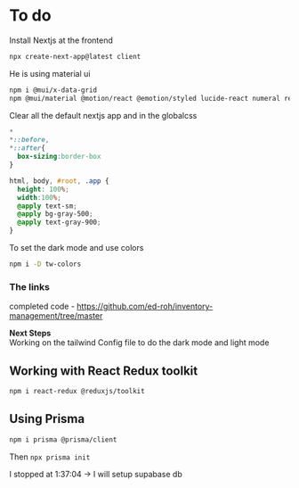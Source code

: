 # To do 

Install Nextjs at the frontend 
```bash
npx create-next-app@latest client
```

He is using material ui

```bash
npm i @mui/x-data-grid 
npm @mui/material @motion/react @emotion/styled lucide-react numeral rechart uuid axios
```

Clear all the default nextjs app and in the globalcss

```global.css
*
*::before,
*::after{
  box-sizing:border-box
}

html, body, #root, .app {
  height: 100%;
  width:100%;
  @apply text-sm;
  @apply bg-gray-500;
  @apply text-gray-900;
}
```

To set the dark mode and use colors
```bash
npm i -D tw-colors
```

### The links
completed code - https://github.com/ed-roh/inventory-management/tree/master 


**Next Steps**<br/>
Working on the tailwind Config file to do the dark mode and light mode


## Working with React Redux toolkit
```bash
npm i react-redux @reduxjs/toolkit 
```

## Using Prisma
```bash
npm i prisma @prisma/client
```

Then `npx prisma init`


I stopped at 1:37:04 -> I will setup supabase db


